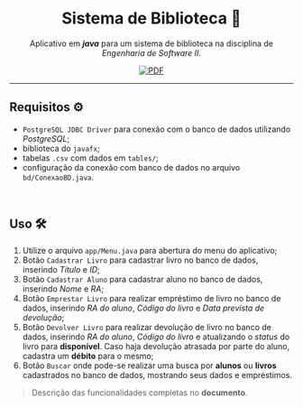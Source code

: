 <div align="center">

# Sistema de Biblioteca 📖
Aplicativo em ***java*** para um sistema de biblioteca na disciplina de *Engenharia de Software II*.

[![PDF](https://img.shields.io/badge/DOCUMENTAÇÃO-PDF-blue.svg?logo=Google-Docs&logoColor=f5f5f5&style=for-the-badge)](PDF.pdf)

</div>

---

## Requisitos ⚙️

- `PostgreSQL JDBC Driver` para conexão com o banco de dados utilizando *PostgreSQL*;
- biblioteca do `javafx`;
- tabelas `.csv` com dados em `tables/`;
- configuração da conexão com banco de dados no arquivo `bd/ConexaoBD.java`.

<br>

## Uso 🛠️

1. Utilize o arquivo `app/Menu.java` para abertura do menu do aplicativo;
2. Botão `Cadastrar Livro` para cadastrar livro no banco de dados, inserindo *Título* e *ID*;
3. Botão `Cadastrar Aluno` para cadastrar aluno no banco de dados, inserindo *Nome* e *RA*;
4. Botão `Emprestar Livro` para realizar empréstimo de livro no banco de dados, inserindo *RA do aluno*, *Código do livro* e *Data prevista de devolução*;
5. Botão `Devolver Livro` para realizar devolução de livro no banco de dados, inserindo *RA do aluno*, *Código do livro* e atualizando o *status* do livro para **disponível**. Caso haja devolução atrasada por parte do aluno, cadastra um **débito** para o mesmo;
6. Botão `Buscar` onde pode-se realizar uma busca por **alunos** ou **livros** cadastrados no banco de dados, mostrando seus dados e empréstimos.

> Descrição das funcionalidades completas no **documento**.

#
